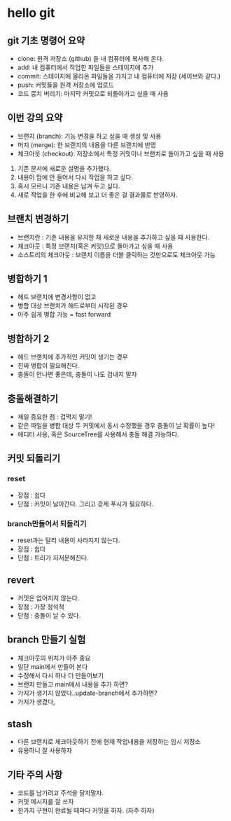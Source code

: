 # hello git

## git 기초 명령어 요약

- clone: 원격 저장소 (github) 을 내 컴퓨터에 복사해 온다.
- add: 내 컴퓨터에서 작업한 파일들을 스테이지에 추가
- commit: 스테이지에 올라온 파일들을 가지고 내 컴퓨터에 저장 (세이브와 같다.)
- push: 커밋들을 원격 저장소에 업로드
- 코드 뭉치 버리기: 마지막 커밋으로 되돌아가고 싶을 때 사용

## 이번 강의 요약

- 브랜치 (branch): 기능 변경을 하고 싶을 때 생성 및 사용
- 머지 (merge): 한 브랜치의 내용을 다른 브랜치에 반영
- 체크아웃 (checkout): 저장소에서 특정 커밋이나 브랜치로 돌아가고 싶을 때 사용

1. 기존 문서에 새로운 설명을 추가했다.
2. 내용이 맘에 안 들어서 다시 작업을 하고 싶다.
3. 혹시 모르니 기존 내용은 남겨 두고 싶다.
4. 새로 작업을 한 후에 비교해 보고 더 좋은 걸 결과물로 반영하자.

## 브랜치 변경하기

- 브랜치란 : 기존 내용을 유지한 채 새로운 내용을 추가하고 싶을 때 사용한다.
- 체크아웃 : 특정 브랜치(혹은 커밋)으로 돌아가고 싶을 때 사용
- 소스트리의 체크아웃 : 브랜치 이름을 더블 클릭하는 것만으로도 체크아웃 가능

## 병합하기 1

- 헤드 브랜치에 변경사항이 없고
- 병합 대상 브랜치가 헤드로부터 시작된 경우
- 아주 쉽게 병합 가능 = fast forward

## 병합하기 2

- 헤드 브랜치에 추가적인 커밋이 생기는 경우
- 진짜 병합이 필요해진다.
- 충돌이 안나면 좋은데, 충돌이 나도 겁내지 말자

## 충돌해결하기
- 제일 중요한 점 : 겁먹지 말기!
- 같은 파일을 병합 대상 두 커밋에서 동시 수정했을 경우 충돌이 날 확률이 높다!
- 에디터 사용, 혹은 SourceTree를 사용해서 충돌 해결 가능하다.

## 커밋 되돌리기

### reset

- 장점 : 쉽다
- 단점 : 커밋이 날아간다. 그리고 강제 푸시가 필요하다.

### branch만들어서 되돌리기

- reset과는 달리 내용이 사라지지 않는다.
- 장점 : 쉽다
- 단점 : 트리가 지저분해진다.

## revert

- 커밋은 없어지지 않는다.
- 장점 : 가장 정석적
- 단점 : 충돌이 날 수 있다.

## branch 만들기 실험

- 체크아웃의 위치가 아주 중요
- 일단 main에서 만들어 본다
- 수정해서 다시 하나 더 만들어보기
- 브랜치 만들고 main에서 내용을 추가 하면?
- 가지가 생기지 않았다..update-branch에서 추가하면?
- 가지가 생겼다,


## stash

- 다른 브랜치로 체크아웃하기 전에 현재 작업내용을 저장하는 임시 저장소
- 유용하니 잘 사용하자

## 기타 주의 사항

- 코드를 남기려고 주석을 달지말자.
- 커밋 메시지를 잘 쓰자
- 한가지 구현이 완료될 때마다 커밋을 하자. (자주 하자)
